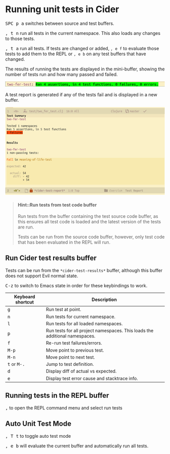 # Running unit tests in Cider
<kbd>SPC p a</kbd> switches between source and test buffers.

<kbd>, t n</kbd> run all tests in the current namespace.  This also loads any changes to those tests.

<kbd>, t a</kbd> run all tests.  If tests are changed or added, `, e f` to evaluate those tests to add them to the REPL or `, e b` on any test buffers that have changed.

The results of running the tests are displayed in the mini-buffer, showing the number of tests run and how many passed and failed.

![Spacemacs Cider tests - results in mini-buffer](/images/spacemacs-cider-test-run-tests-results-mini-buffer.png)

A test report is generated if any of the tests fail and is displayed in a new buffer.

![Clojure test report - failure](/images/spacemacs-cider-test-report-fail.png)

> #### Hint::Run tests from test code buffer
> Run tests from the buffer containing the test source code buffer, as this ensures all test code is loaded and the latest version of the tests are run.
>
> Tests can be run from the source code buffer, however, only test code that has been evaluated in the REPL will run.

## Run Cider test results buffer
Tests can be run from the `*cider-test-results*` buffer, although this buffer does not support Evil normal state.

<kbd>C-z</kbd> to switch to Emacs state in order for these keybindings to work.

Keyboard shortcut               | Description
--------------------------------|-------------------------------
<kbd>g</kbd>                    | Run test at point.
<kbd>n</kbd>                    | Run tests for current namespace.
<kbd>l</kbd>                    | Run tests for all loaded namespaces.
<kbd>p</kbd>                    | Run tests for all project namespaces. This loads the additional namespaces.
<kbd>f</kbd>                    | Re-run test failures/errors.
<kbd>M-p</kbd>                  | Move point to previous test.
<kbd>M-n</kbd>                  | Move point to next test.
<kbd>t</kbd> or <kbd>M-.</kbd>  | Jump to test definition.
<kbd>d</kbd>                    | Display diff of actual vs expected.
<kbd>e</kbd>                    | Display test error cause and stacktrace info.


## Running tests in the REPL buffer
<kbd>,</kbd> to open the REPL command menu and select run tests

## Auto Unit Test Mode
<kbd>, T t</kbd> to toggle auto test mode

<kbd>, e b</kbd> will evaluate the current buffer and automatically run all tests.
